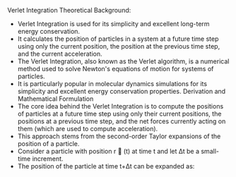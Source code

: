 Verlet Integration 
Theoretical Background: 
-	Verlet Integration is used for its simplicity and excellent long-term energy conservation.
-	It calculates the position of particles in a system at a future time step using only the current position, the position at the previous time step, and the current acceleration.
-	The Verlet Integration, also known as the Verlet algorithm, is a numerical method used to solve Newton's equations of motion for systems of particles. 
-	It is particularly popular in molecular dynamics simulations for its simplicity and excellent energy conservation properties. 
Derivation and Mathematical Formulation
-	The core idea behind the Verlet Integration is to compute the positions of particles at a future time step using only their current positions, the positions at a previous time step, and the net forces currently acting on them (which are used to compute acceleration). 
-	This approach stems from the second-order Taylor expansions of the position of a particle.
-	Consider a particle with position r ⃗ (t) at time t and let Δt be a small-time increment. 
-	The position of the particle at time t+Δt can be expanded as:
